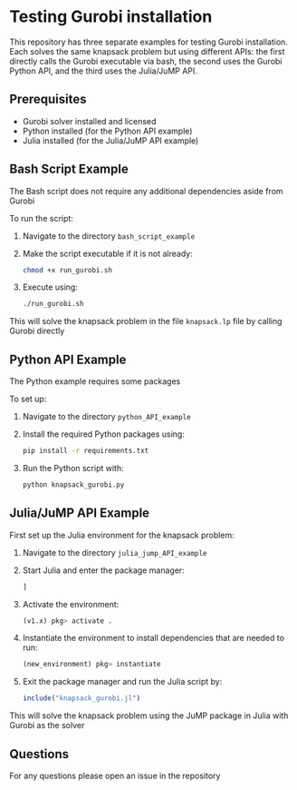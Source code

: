 # Testing Gurobi installation

This repository has three separate examples for testing Gurobi installation. Each solves the same knapsack problem but using different APIs: the first directly calls the Gurobi executable via bash, the second uses the Gurobi Python API, and the third uses the Julia/JuMP API.

## Prerequisites

- Gurobi solver installed and licensed
- Python installed (for the Python API example)
- Julia installed (for the Julia/JuMP API example)

## Bash Script Example
The Bash script does not require any additional dependencies aside from Gurobi

To run the script:

1. Navigate to the directory `bash_script_example`
2. Make the script executable if it is not already:

    ```bash
    chmod +x run_gurobi.sh
    ```
3. Execute using:

    ```bash
    ./run_gurobi.sh
    ```

This will solve the knapsack problem in the file `knapsack.lp` file by calling Gurobi directly

## Python API Example

The Python example requires some packages

To set up:

1. Navigate to the directory `python_API_example`
2. Install the required Python packages using:

    ```bash
    pip install -r requirements.txt
    ```

3. Run the Python script with:

    ```bash
    python knapsack_gurobi.py
    ```

## Julia/JuMP API Example

First set up the Julia environment for the knapsack problem:

1. Navigate to the directory `julia_jump_API_example`
2. Start Julia and enter the package manager:

    ```julia
    ]
    ```

3. Activate the environment:

    ```julia
    (v1.x) pkg> activate .
    ```

4. Instantiate the environment to install dependencies that are needed to run:

    ```julia
    (new_environment) pkg> instantiate
    ```

5. Exit the package manager and run the Julia script by:

    ```julia
    include("knapsack_gurobi.jl")
    ```

This will solve the knapsack problem using the JuMP package in Julia with Gurobi as the solver

## Questions

For any questions please open an issue in the repository
